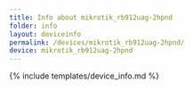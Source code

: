 ```yaml
---
title: Info about mikrotik_rb912uag-2hpnd
folder: info
layout: deviceinfo
permalink: /devices/mikrotik_rb912uag-2hpnd/
device: mikrotik_rb912uag-2hpnd
---
```

{% include templates/device_info.md %}
